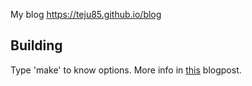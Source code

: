 My blog https://teju85.github.io/blog


## Building
Type 'make' to know options. More info in [this](https://teju85.github.io/blog/_posts/2022-05-11-non-jekyll-gh-pages.html) blogpost.
